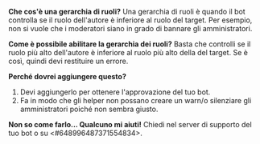**Che cos'è una gerarchia di ruoli?** Una gerarchia di ruoli è quando il bot controlla se il ruolo dell'autore è inferiore al ruolo del target. Per esempio, non si vuole che i moderatori siano in grado di bannare gli amministratori.

**Come è possibile abilitare la gerarchia dei ruoli?** Basta che controlli se il ruolo più alto dell'autore è inferiore al ruolo più alto della del target. Se è così, quindi devi restituire un errore.

**Perché dovrei aggiungere questo?**

1. Devi aggiungerlo per ottenere l'approvazione del tuo bot.
2. Fa in modo che gli helper non possano creare un warn/o silenziare gli amministratori poiché non sembra giusto.

**Non so come farlo... Qualcuno mi aiuti!** Chiedi nel server di supporto del tuo bot o su <#648996487371554834>.
